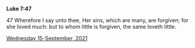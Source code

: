 **Luke 7:47**

47 Wherefore I say unto thee, Her sins, which are many, are forgiven; for she loved much: but to whom little is forgiven, the same loveth little.

[Wednesday 15-September, 2021](https://t.me/s/daily_scripture)
